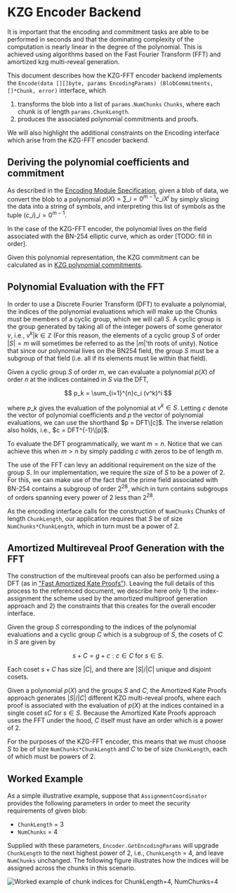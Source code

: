 # KZG Encoder Backend

It is important that the encoding and commitment tasks are able to be performed in seconds and that the dominating complexity of the computation is nearly linear in the degree of the polynomial. This is achieved using algorithms based on the Fast Fourier Transform (FFT) and amortized kzg multi-reveal generation.

This document describes how the KZG-FFT encoder backend implements the `Encode(data [][]byte, params EncodingParams) (BlobCommitments, []*Chunk, error)` interface, which

1. transforms the blob into a list of `params.NumChunks` `Chunks`, where each chunk is of length `params.ChunkLength`.
2. produces the associated polynomial commitments and proofs.

We will also highlight the additional constraints on the Encoding interface which arise from the KZG-FFT encoder backend.

## Deriving the polynomial coefficients and commitment

As described in the [Encoding Module Specification](encoding.md), given a blob of data, we convert the blob to a polynomial $p(X) = \sum\_{i=0}^{m-1} c\_iX^i$ by simply slicing the data into a string of symbols, and interpreting this list of symbols as the tuple $(c\_i)\_{i=0}^{m-1}$.

In the case of the KZG-FFT encoder, the polynomial lives on the field associated with the BN-254 elliptic curve, which as order \[TODO: fill in order].

Given this polynomial representation, the KZG commitment can be calculated as in [KZG polynomial commitments](https://dankradfeist.de/ethereum/2020/06/16/kate-polynomial-commitments.html).

## Polynomial Evaluation with the FFT

In order to use a Discrete Fourier Transform (DFT) to evaluate a polynomial, the indices of the polynomial evaluations which will make up the Chunks must be members of a cyclic group, which we will call $S$. A cyclic group is the group generated by taking all of the integer powers of some generator $v$, i.e., ${v^k | k \in \mathbb{Z} }$ (For this reason, the elements of a cyclic group $S$ of order $|S|=m$ will sometimes be referred to as the $|m|$’th roots of unity). Notice that since our polynomial lives on the BN254 field, the group $S$ must be a subgroup of that field (i.e. all if its elements must lie within that field).

Given a cyclic group $S$ of order $m$, we can evaluate a polynomial $p(X)$ of order $n$ at the indices contained in $S$ via the DFT,

$$
p_k = \sum_{i=1}^{n}c_i (v^k)^i
$$

where $p\_k$ gives the evaluation of the polynomial at $v^k \in S$. Letting $c$ denote the vector of polynomial coefficients and $p$ the vector of polynomial evaluations, we can use the shorthand $p = DFT\[c]$. The inverse relation also holds, i.e., $c = DFT^{-1}\[p]$.

To evaluate the DFT programmatically, we want $m = n$. Notice that we can achieve this when $m > n$ by simply padding $c$ with zeros to be of length $m$.

The use of the FFT can levy an additional requirement on the size of the group $S$. In our implementation, we require the size of $S$ to be a power of 2. For this, we can make use of the fact that the prime field associated with BN-254 contains a subgroup of order $2^{28}$, which in turn contains subgroups of orders spanning every power of 2 less than $2^{28}$.

As the encoding interface calls for the construction of `NumChunks` Chunks of length `ChunkLength`, our application requires that $S$ be of size `NumChunks*ChunkLength`, which in turn must be a power of 2.

## Amortized Multireveal Proof Generation with the FFT

The construction of the multireveal proofs can also be performed using a DFT (as in ["Fast Amortized Kate Proofs"](https://eprint.iacr.org/2023/033.pdf)). Leaving the full details of this process to the referenced document, we describe here only 1) the index-assignment the scheme used by the amortized multiproof generation approach and 2) the constraints that this creates for the overall encoder interface.

Given the group $S$ corresponding to the indices of the polynomial evaluations and a cyclic group $C$ which is a subgroup of $S$, the cosets of $C$ in $S$ are given by

$$
s+C = {g+c : c \in C} \text{ for } s \in S.
$$

Each coset $s+C$ has size $|C|$, and there are $|S|/|C|$ unique and disjoint cosets.

Given a polynomial $p(X)$ and the groups $S$ and $C$, the Amortized Kate Proofs approach generates $|S|/|C|$ different KZG multi-reveal proofs, where each proof is associated with the evaluation of $p(X)$ at the indices contained in a single coset $sC$ for $s \in S$. Because the Amortized Kate Proofs approach uses the FFT under the hood, $C$ itself must have an order which is a power of 2.

For the purposes of the KZG-FFT encoder, this means that we must choose $S$ to be of size `NumChunks*ChunkLength` and $C$ to be of size `ChunkLength`, each of which must be powers of 2.

## Worked Example

As a simple illustrative example, suppose that `AssignmentCoordinator` provides the following parameters in order to meet the security requirements of given blob:

* `ChunkLength` = 3
* `NumChunks` = 4

Supplied with these parameters, `Encoder.GetEncodingParams` will upgrade `ChunkLength` to the next highest power of 2, i.e., `ChunkLength` = 4, and leave `NumChunks` unchanged. The following figure illustrates how the indices will be assigned across the chunks in this scenario.

![Worked example of chunk indices for ChunkLength=4, NumChunks=4](./gitbook/assets/zg-da-encoding-groups.png)
